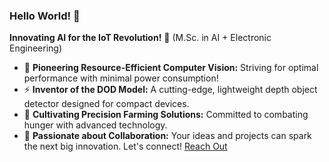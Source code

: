 ### Hello World! 👋

**Innovating AI for the IoT Revolution!** 🚀 (M.Sc. in AI + Electronic Engineering)

- 🔭 **Pioneering Resource-Efficient Computer Vision:** Striving for optimal performance with minimal power consumption!
- ️⚡ **Inventor of the DOD Model:** A cutting-edge, lightweight depth object detector designed for compact devices.
- 🌱 **Cultivating Precision Farming Solutions:** Committed to combating hunger with advanced technology.
- 💬 **Passionate about Collaboration:** Your ideas and projects can spark the next big innovation. Let's connect! [Reach Out](https://www.linkedin.com/in/jaramilloh)



<!--
**Jaramilloh/Jaramilloh** is a ✨ _special_ ✨ repository because its `README.md` (this file) appears on your GitHub profile.

Here are some ideas to get you started:

- 🔭 I’m currently working on ...
- 🌱 I’m currently learning ...
- 👯 I’m looking to collaborate on ...
- 🤔 I’m looking for help with ...
- 💬 Ask me about ...
- 📫 How to reach me: ...
- 😄 Pronouns: ...
- ⚡ Fun fact: ...

Electronic Engineer with a Master’s Degree in Artificial Intelligence

As an Electronic Engineer with a passion for cutting-edge technology, I specialize in computer vision solutions within the context of the Internet of Things (IoT). My expertise lies in bridging the gap between hardware and software, creating intelligent systems that perceive and interpret visual data.

🔍 Areas of Interest:

Computer Vision: Leveraging deep learning techniques to extract meaningful information from images and videos.
IoT Integration: Designing smart devices that seamlessly connect to the digital world.
Embedded Systems: Crafting efficient and optimized solutions for resource-constrained environments.
Machine Learning: Exploring algorithms that enable machines to learn and adapt.
🌐 GitHub Repositories:

Check out my repositories for projects related to computer vision, edge computing, and IoT applications.
📚 Continuous Learning:

I’m committed to staying at the forefront of AI advancements, attending conferences, and contributing to open-source communities.
Feel free to connect with me on LinkedIn or explore my code repositories. Let’s collaborate and build innovative solutions together! 🚀

-->

